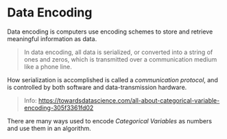 # Data Encoding

Data encoding is computers use encoding schemes to store and retrieve meaningful information as data.

> In data encoding, all data is serialized, or converted into a string of ones and zeros, which is transmitted over a communication medium like a phone line.

How serialization is accomplished is called a _communication protocol_, and is controlled by both software and data-transmission hardware.

> Info: https://towardsdatascience.com/all-about-categorical-variable-encoding-305f3361fd02

There are many ways used to encode _Categorical Variables_ as numbers and use them in an algorithm.
